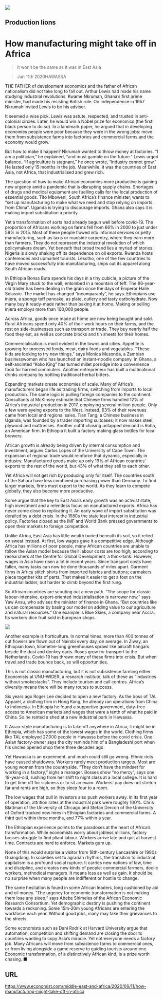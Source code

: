 ![](./images/20200613_MAP005_0.jpg)

## Production lions

# How manufacturing might take off in Africa

> It won’t be the same as it was in East Asia

> Jun 11th 2020HAWASSA

THE FATHER of development economics and the father of African nationalism did not take long to fall out. Arthur Lewis had made his name studying industrial revolutions. Kwame Nkrumah, Ghana’s first prime minister, had made his resisting British rule. On independence in 1957 Nkrumah invited Lewis to be his adviser.

It seemed a wise pick. Lewis was astute, respected, and trusted in anti-colonial circles. Later, he would win a Nobel prize for economics (the first black person to do so). In a landmark paper, he argued that in developing economies people were poor because they were in the wrong jobs: move them from subsistence farms into factories and commercial farms and the economy would grow.

But how to make it happen? Nkrumah wanted to throw money at factories. “I am a politician,” he explained, “and must gamble on the future.” Lewis urged balance. “If agriculture is stagnant,” he once wrote, “industry cannot grow.” He lasted only 15 months in the job. Meanwhile, it was the countries of East Asia, not Africa, that industrialised and grew rich.

The question of how to make African economies more productive is gaining new urgency amid a pandemic that is disrupting supply chains. Shortages of drugs and medical equipment are fuelling calls for the local production of essential goods. Tito Mboweni, South Africa’s finance minister, wants to “set up manufacturing to make what we need and stop relying on imports from China”. Uganda is trying to discourage imports. Ghana also says it is making import substitution a priority.

Yet a transformation of sorts had already begun well before covid-19. The proportion of Africans working on farms fell from 66% in 2000 to just under 58% in 2015. Most of these people flowed into informal services or petty manufacturing, such as taxis or roadside carpentry, where they earn more than farmers. They do not represent the industrial revolution of which policymakers dream. Yet beneath that broad trend lies a myriad of stories. Nigeria is slowly shaking off its dependence on oil exports. Rwanda hosts conferences and upmarket tourists. Lesotho, one of the few countries to have moved successfully into manufacturing, ships out its apparel along South African roads.

In Ethiopia Bonsa Buta spends his days in a tiny cubicle, a picture of the Virgin Mary stuck to the wall, entombed in a mountain of teff. The 86-year-old trader has been dealing in the grain since the days of Emperor Haile Selassie. The market has changed “incomparably”, he says. Ethiopians use injera, a spongy teff pancake, as plate, cutlery and tasty carbohydrate. Now many buy it ready-made rather than baking it at home. Making or selling injera employs more than 100,000 people.

Across Africa, goods once made at home are now being bought and sold. Rural Africans spend only 40% of their work hours on their farms, and the rest on side-businesses such as transport or trade. They buy nearly half the food they eat, as well as concrete blocks and tin sheets for their homes.

Commercialisation is most evident in the towns and cities. Appetite is growing for processed foods, meat, dairy foods and vegetables. “These kids are looking to try new things,” says Monica Musonda, a Zambian businesswoman who has launched an instant-noodle company. In Ghana, a self-anointed “Koko King” has turned millet porridge into a convenience food for harried commuters. Another entrepreneur has built a multinational drinks company by bottling traditional herbal bitters.

Expanding markets create economies of scale. Many of Africa’s manufacturers began life as trading firms, switching from imports to local production. The same logic is pulling foreign companies to the continent. Consultants at McKinsey estimate that Chinese firms handled 12% of Africa’s industrial production in 2017, employing several million people. Only a few were eyeing exports to the West. Instead, 93% of their revenues came from local and regional sales. Tian Tang, a Chinese business in Uganda, was founded by a trader importing suitcases; it now makes steel, plywood and mattresses. Another outfit chasing untapped demand is Roha, an American firm. In Ethiopia it built a factory making glass bottles for local brewers.

African growth is already being driven by internal consumption and investment, argues Carlos Lopes of the University of Cape Town. The expansion of regional trade would reinforce that dynamic, especially in industry. Manufactured goods make up only 19% of African countries’ exports to the rest of the world, but 43% of what they sell to each other.

Yet Africa will not get rich by producing only for itself. The countries south of the Sahara have less combined purchasing power than Germany. To find larger markets, firms must export to the world. As they learn to compete globally, they also become more productive.

Some argue that the key to East Asia’s early growth was an activist state, high investment and a relentless focus on manufactured exports. Africa has never come close to replicating it. An early wave of import substitution was derailed by a debt crisis. In the 1980s the state lost interest in industrial policy. Factories closed as the IMF and World Bank pressed governments to open their markets to foreign competition.

Unlike Africa, East Asia has little wealth buried beneath its soil, so it relied on sweat instead. At first, low wages gave it a competitive edge. Although Africa has millions of poor people, many African countries are unable to follow the Asian model because their labour costs are too high, according to researchers at the Centre for Global Development, a think-tank. However, wages in Asia have risen a lot in recent years. Since transport costs have fallen, many tasks can now be done thousands of miles apart. Garment firms in Africa stitch shirts from imported fabrics and buttons; carmakers piece together kits of parts. That makes it easier to get a foot on the industrial ladder, but harder to climb beyond the first rung.

So African countries are scouting out a new path. “The scope for classic labour-intensive, export-oriented industrialisation is narrower now,” says Yaw Ansu, who advises the minister of finance in Ghana. “But countries like us can compensate by basing our model on adding value to our agriculture and natural resources.” One example is Blue Skies, a company near Accra. Its workers dice fruit sold in European shops.

![](./images/20200613_MAC023.png)

Another example is horticulture. In normal times, more than 400 tonnes of cut flowers are flown out of Nairobi every day, on average. In Ziway, an Ethiopian town, kilometre-long greenhouses sprawl like aircraft hangars beside the dust and donkey carts. Roses grow for transport to the Netherlands. Covid-19 has thrown many of these firms into crisis. But when travel and trade bounce back, so will opportunities.

This is not classic manufacturing, but it is not subsistence farming either. Economists at UNU-WIDER, a research institute, talk of these as “industries without smokestacks”. They include tourism and call centres. Africa’s diversity means there will be many routes to success.

Six years ago Roger Lee decided to open a new factory. As the boss of TAL Apparel, a clothing firm in Hong Kong, he already ran operations from China to Indonesia. In Ethiopia he found a supportive government, duty-free access to American markets and wages that were a tenth of what he paid in China. So he rented a shed at a new industrial park in Hawassa.

If Asian-style manufacturing is to take off anywhere in Africa, it might be in Ethiopia, which has some of the lowest wages in the world. Clothing firms like TAL employed 27,000 people in Hawassa before the covid crisis. One Asian factory-owner says the city reminds him of a Bangladeshi port when his uncles opened shop there three decades ago.

Yet Hawassa is an experiment, and much could still go wrong. Ethnic riots have caused shutdowns. Workers rarely meet production targets. Most are young women from the countryside. “They don’t have the mindset for working in a factory,” sighs a manager. Bosses show “no mercy”, says one 19-year-old, rushing from her shift to night class at a local college. It is hard to get time off for sickness or to sit an exam. Workers’ pay does not stretch far and rents are high, so they sleep four to a room.

The low wages that pull in investors also push workers away. In its first year of operation, attrition rates at the industrial park were roughly 100%. Chris Blattman of the University of Chicago and Stefan Dercon of the University of Oxford tracked new hires in Ethiopian factories and commercial farms. A third quit within three months, and 77% within a year.

The Ethiopian experience points to the paradoxes at the heart of Africa’s transformation. While economists worry about jobless millions, factory bosses struggle to find pliant labour. Workers arrive late and quit at harvest time. Contracts are hard to enforce. Markets gum up.

None of this would surprise a visitor from 18th-century Lancashire or 1990s Guangdong. In societies set to agrarian rhythms, the transition to industrial capitalism is a profound social rupture. It carries new notions of law, time and discipline, and creates new kinds of people: commercial farmers, docile workers, methodical managers. It means loss as well as gain. It should be no surprise when many people are indifferent or hostile to change.

The same hesitation is found in some African leaders, long cushioned by aid and oil money. “The urgency for economic transformation is not making them lose any sleep,” says Abebe Shimeles of the African Economic Research Consortium. Yet demographic destiny is pushing the continent towards a reckoning. Some 15m-20m young Africans are entering the workforce each year. Without good jobs, many may take their grievances to the streets.

Some economists such as Dani Rodrik at Harvard University argue that automation, competition and shifting demand are closing the door to countries wanting to copy Asia’s miracle. Yet not everyone needs a factory job. Many Africans will move from subsistence farms to commercial ones, or from living alongside a game reserve to guiding tourists around one. Economic transformation, of a distinctively African kind, is a prize worth chasing. ■

## URL

https://www.economist.com/middle-east-and-africa/2020/06/11/how-manufacturing-might-take-off-in-africa

